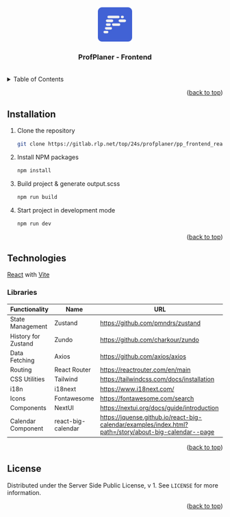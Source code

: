 <a name="readme-top"></a>

<!-- PROJECT LOGO -->
<br />
<div align="center">
  <a href="https://gitlab.rlp.net/top/24s/profplaner/pp_frontend_react">
    <img src="src/assets/logo.svg" alt="ProfPlaner - Logo" width="80" height="80">
  </a>
  <h3 align="center">ProfPlaner - Frontend</h3>
  <br />
</div>





<!-- TABLE OF CONTENTS -->
<details>
  <summary>Table of Contents</summary>
  <ol>
    <li><a href="#installation">Installation</a></li>
    <li>
      <a href="#technologies">Technologies</a>
      <ul>
        <li><a href="#libraries">Libraries</a></li>
      </ul>
    </li>
    <li><a href="#license">License</a></li>
  </ol>
</details>

<p align="right">(<a href="#readme-top">back to top</a>)</p>





## Installation

1. Clone the repository
   ```sh
   git clone https://gitlab.rlp.net/top/24s/profplaner/pp_frontend_react.git
   ```
2. Install NPM packages
   ```sh
   npm install
   ```
3. Build project & generate output.scss
   ```sh
   npm run build
   ```

4. Start project in development mode
   ```sh
   npm run dev
   ```

<p align="right">(<a href="#readme-top">back to top</a>)</p>





<!-- TECHNOLOGIES -->
## Technologies

[React](https://react.dev/) with [Vite](https://vitejs.dev/)

### Libraries

| Functionality       | Name               | URL                                                                                                   |
|---------------------|--------------------|-------------------------------------------------------------------------------------------------------|
| State Management    | Zustand            | https://github.com/pmndrs/zustand                                                                     |
| History for Zustand | Zundo              | https://github.com/charkour/zundo                                                                     |
| Data Fetching       | Axios              | https://github.com/axios/axios                                                                        |
| Routing             | React Router       | https://reactrouter.com/en/main                                                                       |
| CSS Utilities       | Tailwind           | https://tailwindcss.com/docs/installation                                                             |
| i18n                | i18next            | https://www.i18next.com/                                                                              |
| Icons               | Fontawesome        | https://fontawesome.com/search                                                                        |
| Components          | NextUI             | https://nextui.org/docs/guide/introduction                                                            |
| Calendar Component  | react-big-calendar | https://jquense.github.io/react-big-calendar/examples/index.html?path=/story/about-big-calendar--page |

<p align="right">(<a href="#readme-top">back to top</a>)</p>





<!-- LICENSE -->
## License

Distributed under the Server Side Public License, v 1. See `LICENSE` for more information.

<p align="right">(<a href="#readme-top">back to top</a>)</p>
